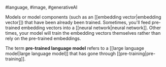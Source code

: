 #language, #image, #generativeAI

Models or model components (such as an
[[embedding vector|embedding vector]]) that have been already been trained.
Sometimes, you&#39;ll feed pre-trained embedding vectors into a
[[neural network|neural network]]. Other times, your model will train the
embedding vectors themselves rather than rely on the pre-trained embeddings.

The term <strong>pre-trained language model</strong> refers to a
[[large language model|large language model]] that has gone through
[[pre-training|pre-training]].

